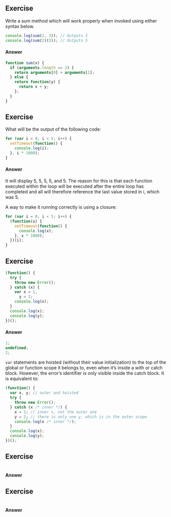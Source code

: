 ## Exercise

Write a sum method which will work properly when invoked using either syntax below.

```js
console.log(sum(2, 3)); // Outputs 5
console.log(sum(2)(3)); // Outputs 5
```

#### Answer

```js
function sum(x) {
  if (arguments.length == 2) {
    return arguments[0] + arguments[1];
  } else {
    return function(y) {
      return x + y;
    };
  }
}
```

## Exercise

What will be the output of the following code:

```js
for (var i = 0; i < 5; i++) {
  setTimeout(function() {
    console.log(i);
  }, i * 1000);
}
```

#### Answer

It will display 5, 5, 5, 5, and 5.
The reason for this is that each function executed within the loop will be executed after the entire loop has completed and all will therefore reference the last value stored in i, which was 5.

A way to make it running correctly is using a closure:

```js
for (var i = 0; i < 5; i++) {
  (function(x) {
    setTimeout(function() {
      console.log(x);
    }, x * 1000);
  })(i);
}
```

## Exercise

```js
(function() {
  try {
    throw new Error();
  } catch (x) {
    var x = 1,
      y = 2;
    console.log(x);
  }
  console.log(x);
  console.log(y);
})();
```

#### Answer

```js
1;
undefined;
2;
```

`var` statements are hoisted (without their value initialization) to the top of the global or function scope it belongs to, even when it’s inside a with or catch block. However, the error’s identifier is only visible inside the catch block. It is equivalent to:

```js
(function() {
  var x, y; // outer and hoisted
  try {
    throw new Error();
  } catch (x /* inner */) {
    x = 1; // inner x, not the outer one
    y = 2; // there is only one y, which is in the outer scope
    console.log(x /* inner */);
  }
  console.log(x);
  console.log(y);
})();
```

## Exercise

```js
```

#### Answer

## Exercise

```js
```

#### Answer
